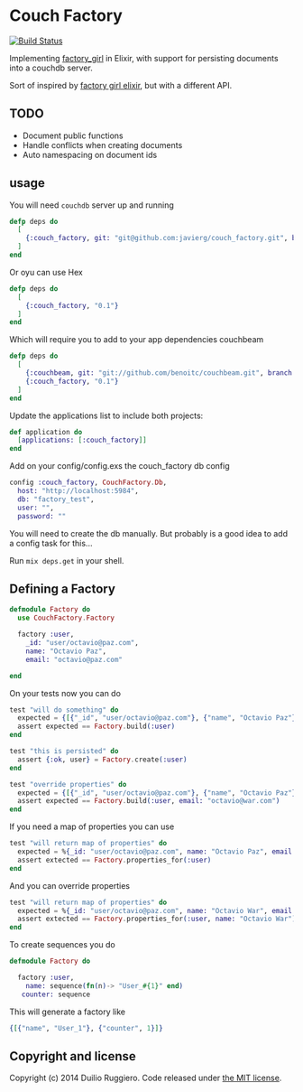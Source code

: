 Couch Factory
============

[![Build Status](https://travis-ci.org/javierg/couch_factory.png)](https://travis-ci.org/javierg/couch_factory)

Implementing [factory_girl](http://github.com/thoughtbot/factory_girl) in Elixir, with support for persisting documents into a couchdb server.

Sort of inspired by [factory girl elixir](https://github.com/sinetris/factory_girl_elixir), but with a different API.

## TODO

* Document public functions
* Handle conflicts when creating documents
* Auto namespacing on document ids

## usage

You will need `couchdb` server up and running

```elixir
defp deps do
  [
    {:couch_factory, git: "git@github.com:javierg/couch_factory.git", branch: "master"}
  ]
end
```

Or oyu can use Hex

```elixir
defp deps do
  [
    {:couch_factory, "0.1"}
  ]
end
```

Which will require you to add to your app dependencies couchbeam

```elixir
defp deps do
  [
    {:couchbeam, git: "git://github.com/benoitc/couchbeam.git", branch: "master"},
    {:couch_factory, "0.1"}
  ]
end 
```

Update the applications list to include both projects:

```elixir
def application do
  [applications: [:couch_factory]]
end
```

Add on your config/config.exs the couch_factory db config

```elixir
config :couch_factory, CouchFactory.Db,
  host: "http://localhost:5984",
  db: "factory_test",
  user: "",
  password: ""
```

You will need to create the db manually.
But probably is  a good idea to add a config task for this...

Run `mix deps.get` in your shell.


## Defining a Factory

```elixir
defmodule Factory do
  use CouchFactory.Factory

  factory :user,
    _id: "user/octavio@paz.com",
    name: "Octavio Paz",
    email: "octavio@paz.com"

end
```

On your tests now you can do

```elixir
test "will do something" do
  expected = {[{"_id", "user/octavio@paz.com"}, {"name", "Octavio Paz"}, {"email", "octavio@paz.com"}]}
  assert expected == Factory.build(:user)
end

test "this is persisted" do
  assert {:ok, user} = Factory.create(:user)
end

test "override properties" do
  expected = {[{"_id", "user/octavio@paz.com"}, {"name", "Octavio Paz"}, {"email", "octavio@war.com"}]}
  assert expected == Factory.build(:user, email: "octavio@war.com")
end
```

If you need a map of properties you can use

```elixir
test "will return map of properties" do
  expected = %{_id: "user/octavio@paz.com", name: "Octavio Paz", email: "octavio@paz.com"}
  assert extected == Factory.properties_for(:user)
end
```

And you can override properties

```elixir
test "will return map of properties" do
  expected = %{_id: "user/octavio@paz.com", name: "Octavio War", email: "octavio@paz.com"}
  assert extected == Factory.properties_for(:user, name: "Octavio War")
end
```

To create sequences you do

```elixir
defmodule Factory do

  factory :user,
    name: sequence(fn(n)-> "User_#{1}" end)
   counter: sequence
```

This will generate a factory like

```elixir
{[{"name", "User_1"}, {"counter", 1}]}
```

## Copyright and license

Copyright (c) 2014 Duilio Ruggiero. Code released under [the MIT license](LICENSE).
